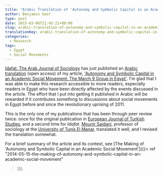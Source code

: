 ```yaml
---
title: "Arabic Translation of 'Autonomy and Symbolic Capital in an Academic Social Movement'"
author: Benjamin Geer
type: post
date: 2015-03-06T21:45:21+00:00
slug: arabic-translation-of-autonomy-and-symbolic-capital-in-an-academic-social-movement
translationKey: arabic-translation-of-autonomy-and-symbolic-capital-in-an-academic-social-movement
categories:
  - Research
tags:
  - Egypt
  - Social Movements
---
```


[Idafat: The Arab Journal of
Sociology](https://caus.org.lb/product-category/%D9%85%D8%AC%D9%84%D8%A9-%D8%A5%D8%B6%D8%A7%D9%81%D8%A7%D8%AA/)
has just published an [Arabic
translation](https://edoc.unibas.ch/61091/) (open access) of my
article, ['Autonomy and Symbolic Capital in an Academic Social
Movement: The March 9 Group in
Egypt'](https://doi.org/10.4000/ejts.4780). I'm glad that I was able
to make this research accessible to more readers, especially readers
in Egypt who have been directly affected by the events discussed in
the article. The effort that I put into getting it published in Arabic
will be rewarded if it contributes something to discussions about
social movements in Egypt before and since the revolutionary uprising
of 2011.

This is the only one of my publications that has been through peer
review twice: once for the original publication in [European Journal
of Turkish Studies](https://journals.openedition.org/ejts/), and a
second time for _Idafat_. [Mounir
Saidani](http://tunis.academia.edu/MounirSaidani), professor of
sociology at the [University of Tunis El
Manar](http://www.utm.rnu.tn/utm/fr/), translated it well, and I
revised the translation somewhat.

For a brief summary of the article and its context, see [The Making of
'Autonomy and Symbolic Capital in an Academic Social Movement']({{<
ref
"2014-05-15-the-making-of-autonomy-and-symbolic-capital-in-an-academic-social-movement"
>}}).
